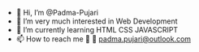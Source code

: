 - 👋 Hi, I’m @Padma-Pujari
- 👀 I’m very much interested in Web Development
- 🌱 I’m currently learning HTML CSS JAVASCRIPT
- 📫 How to reach me 👀 :email: padma.pujari@outlook.com


<!---
Padma-Pujari/Padma-Pujari is a ✨ special ✨ repository because its `README.md` (this file) appears on your GitHub profile.
You can click the Preview link to take a look at your changes.
--->
